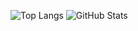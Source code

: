 <!--
# anuraghazra/github-readme-stats
# https://github.com/anuraghazra/github-readme-stats
-->
![Top Langs](https://github-readme-stats.vercel.app/api/top-langs/?username=ghsable)
![GitHub Stats](https://github-readme-stats.vercel.app/api?username=ghsable&show_icons=true&count_private=true&line_height=40&theme=default)

<!--
**ghsable/ghsable** is a ✨ _special_ ✨ repository because its `README.md` (this file) appears on your GitHub profile.

### Hi there, I'm suna! 👋
Here are some ideas to get you started:

- 🔭 I’m currently working on ...
- 🌱 I’m currently learning ...
- 👯 I’m looking to collaborate on ...
- 🤔 I’m looking for help with ...
- 💬 Ask me about ...
- 📫 How to reach me: ...
- 😄 Pronouns: ...
- ⚡ Fun fact: ...
-->
